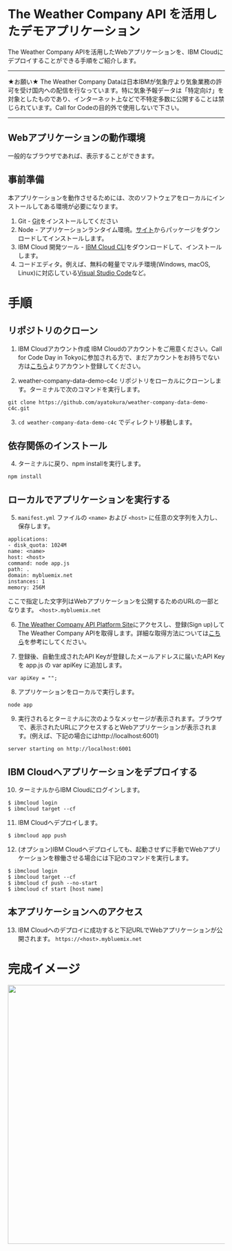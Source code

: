 # The Weather Company API を活用したデモアプリケーション
The Weather Company APIを活用したWebアプリケーションを、IBM Cloudにデプロイすることができる手順をご紹介します。  
- - - - -
★お願い★
The Weather Company Dataは日本IBMが気象庁より気象業務の許可を受け国内への配信を行なっています。特に気象予報データは「特定向け」を対象としたものであり、インターネット上などで不特定多数に公開することは禁じられています。Call for Codeの目的外で使用しないで下さい。
- - - - -

## Webアプリケーションの動作環境
一般的なブラウザであれば、表示することができます。

## 事前準備
本アプリケーションを動作させるためには、次のソフトウェアをローカルにインストールしてある環境が必要になります。
1. Git - [Git](https://git-scm.com/downloads)をインストールしてください
2. Node - アプリケーションランタイム環境。[サイト](https://nodejs.org/en/)からパッケージをダウンロードしてインストールします。
3. IBM Cloud 開発ツール - [IBM Cloud CLI](https://console.bluemix.net/docs/cli/reference/ibmcloud/download_cli.html#install_use)をダウンロードして、インストールします。
4. コードエディタ。例えば、無料の軽量でマルチ環境(Windows, macOS, Linux)に対応している[Visual Studio Code](https://code.visualstudio.com/)など。

# 手順
## リポジトリのクローン

1. IBM Cloudアカウント作成
IBM Cloudのアカウントをご用意ください。Call for Code Day in Tokyoに参加される方で、まだアカウントをお持ちでない方は[こちら](https://ibm.biz/BdYzDx
)よりアカウント登録してください。

2. weather-company-data-demo-c4c リポジトリをローカルにクローンします。ターミナルで次のコマンドを実行します。  
  ```
  git clone https://github.com/ayatokura/weather-company-data-demo-c4c.git
  ```

3. `cd weather-company-data-demo-c4c` でディレクトリ移動します。

## 依存関係のインストール

4. ターミナルに戻り、npm installを実行します。
  ```
  npm install
  ```

## ローカルでアプリケーションを実行する

5. `manifest.yml` ファイルの `<name>` および `<host>` に任意の文字列を入力し、保存します。
  ```
applications:
- disk_quota: 1024M
  name: <name>
  host: <host>
  command: node app.js
  path: .
  domain: mybluemix.net
  instances: 1
  memory: 256M
  ```
 ここで指定した文字列はWebアプリケーションを公開するためのURLの一部となります。 `<host>.mybluemix.net` 
 
 6. [The Weather Company API Platform Site](https://callforcode.weather.com/)にアクセスし、登録(Sign up)してThe Weather Company APIを取得します。詳細な取得方法については[こちら](https://qiita.com/ayatokura/items/39fcdf140dc6567505bb)を参考にしてください。
 
 7. 登録後、自動生成されたAPI Keyが登録したメールアドレスに届いたAPI Keyを app.js の var apiKey に追加します。
 ```
 var apiKey = "";
 ```
 
 8. アプリケーションをローカルで実行します。
  ```
  node app
  ```
 
 9. 実行されるとターミナルに次のようなメッセージが表示されます。ブラウザで、表示されたURLにアクセスするとWebアプリケーションが表示されます。(例えば、下記の場合にはhttp://localhost:6001)
   ```
  server starting on http://localhost:6001
   ```
 ## IBM Cloudへアプリケーションをデプロイする
 
 10. ターミナルからIBM Cloudにログインします。
  ```
  $ ibmcloud login
  $ ibmcloud target --cf
  ```
 
 11. IBM Cloudへデプロイします。
   ```
  $ ibmcloud app push
  ```
  
 12. (オプション)IBM Cloudへデプロイしても、起動させずに手動でWebアプリケーションを稼働させる場合には下記のコマンドを実行します。
 ```
$ ibmcloud login
$ ibmcloud target --cf
$ ibmcloud cf push --no-start
$ ibmcloud cf start [host name]
```

## 本アプリケーションへのアクセス
13. IBM Cloudへのデプロイに成功すると下記URLでWebアプリケーションが公開されます。
`https://<host>.mybluemix.net`

# 完成イメージ
<img src="https://8ingja.bn.files.1drv.com/y4molxlwvbLVOvjR5SLIGSY8tvPP1NHNYfvDoQf5QIHKpPPUAC-v85AYB60lANnbSkMh2VX2Z9KOeJqu8e9o8FX_q5QP3PWJXdQNWi9rj_fdv8q1-gxEV6CP6mqpvIJUc14SE3eaR3qo6knX-S7LtshIdYpi2NXfcuDhkhw9Qv_9zwVbABUkNEEsaB3xIYGUhcsmTv2sGNemMzvcI55RK3WDQ?width=1730&height=1368&cropmode=none" width="600">

